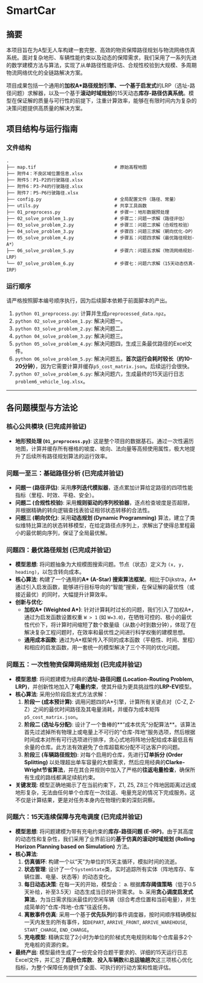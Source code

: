 # SmartCar




## 摘要

本项目旨在为A型无人车构建一套完整、高效的物资保障路径规划与物流网络仿真系统。面对复杂地形、车辆性能约束以及动态的保障需求，我们采用了一系列先进的数学建模方法与算法，实现了从单路径性能评估、合规性校验到大规模、多周期物流网络优化的全链路解决方案。

项目成果包括一个通用的**加权A\***路径规划引擎、一个基于**启发式**的LRP（选址-路径问题）求解器，以及一个基于**滚动时域规划**的15天动态**库存-路径仿真系统**。模型在保证解的质量与可行性的前提下，注重计算效率，能够在有限时间内为复杂的决策问题提供高质量的解决方案。

## 项目结构与运行指南

### 文件结构

```
.
├── map.tif                             # 原始高程地图
├── 附件4：不良区域位置信息.xlsx
├── 附件5：P1-P2的行驶路径.xlsx
├── 附件6：P3-P4的行驶路径.xlsx
├── 附件7：P5-P6行驶路径.xlsx
├── config.py                           # 全局配置文件（路径、常量）
├── utils.py                            # 共享工具函数
├── 01_preprocess.py                    # 步骤一：地形数据预处理
├── 02_solve_problem_1.py               # 步骤二：问题一求解（路径评估）
├── 03_solve_problem_2.py               # 步骤三：问题二求解（合规性校验）
├── 04_solve_problem_3.py               # 步骤四：问题三求解（朝向优化-DP）
├── 05_solve_problem_4.py               # 步骤五：问题四求解（最优路径规划-A*）
├── 06_solve_problem_5.py               # 步骤六：问题五求解（物流网络规划-LRP）
└── 07_solve_problem_6.py               # 步骤七：问题六求解（15天动态仿真-IRP）
```

### 运行顺序

请严格按照脚本编号顺序执行，因为后续脚本依赖于前面脚本的产出。

1.  `python 01_preprocess.py`: 计算并生成`preprocessed_data.npz`。
2.  `python 02_solve_problem_1.py`: 解决问题一。
3.  `python 03_solve_problem_2.py`: 解决问题二。
4.  `python 04_solve_problem_3.py`: 解决问题三。
5.  `python 05_solve_problem_4.py`: 解决问题四，生成三条最优路径的Excel文件。
6.  `python 06_solve_problem_5.py`: 解决问题五。**首次运行会耗时较长（约10-20分钟）**，因为它需要计算并缓存`p5_cost_matrix.json`。后续运行会很快。
7.  `python 07_solve_problem_6.py`: 解决问题六，生成最终的15天运行日志`problem6_vehicle_log.xlsx`。

---

## 各问题模型与方法论

### **核心公共模块 (已完成并验证)**

*   **地形预处理 (`01_preprocess.py`)**: 这是整个项目的数据基石。通过一次性遍历地图，计算并缓存所有栅格的坡度、坡向、法向量等高频使用属性，极大地提升了后续所有路径规划算法的运行效率。

### **问题一至三：基础路径分析 (已完成并验证)**

*   **问题一 (路径评估)**: 采用**序列迭代模拟器**，逐点累加计算给定路径的四项性能指标（里程、时效、平稳、安全）。
*   **问题二 (合规性校验)**: 采用**规则驱动的序列校验器**，逐点检查坡度是否超限，并根据精确的转向逻辑查找表验证相邻状态转移的合法性。
*   **问题三 (朝向优化)**: 采用**动态规划 (Dynamic Programming)** 算法，建立了类似维特比算法的状态转移模型，在给定路径点序列上，求解出了使得总里程最小的最优朝向序列，保证了全局最优解。

### **问题四：最优路径规划 (已完成并验证)**

*   **模型思想**: 将问题抽象为大规模图搜索问题。节点（状态）定义为 `(x, y, heading)`，以包含转向成本。
*   **核心算法**: 构建了一个通用的**A\* (A-Star) 搜索算法框架**。相比于Dijkstra，A\*通过引入启发函数，能够进行目标导向的“智能”搜索，在保证解的最优性（或接近最优）的同时，大幅提升计算效率。
*   **创新与优化**:
    *   **加权A\* (Weighted A\*)**: 针对计算耗时过长的问题，我们引入了加权A\*，通过为启发函数设置权重 `W > 1` (如 `W=3.0`)，在牺牲可控的、极小的最优性代价下，将计算时间缩短了数个数量级（从数小时到数分钟），体现了在解决复杂工程问题时，在效率和最优性之间进行科学权衡的建模思想。
    *   **通用成本函数**: 通过为A\*框架传入不同的成本函数（平稳性、时间、里程）和相应的启发函数，用一套统一的模型解决了三个不同的优化问题。

### **问题五：一次性物资保障网络规划 (已完成并验证)**

*   **模型思想**: 将问题建模为经典的**选址-路径问题 (Location-Routing Problem, LRP)**，并创新性地加入了**电量约束**，使其升级为更具挑战性的**LRP-EV**模型。
*   **核心算法**: 采用分阶段启发式方法求解：
    1.  **阶段一 (成本预计算)**: 调用问题四的A\*引擎，计算所有关键点对（C-Z, Z-Z）之间的最优时间路径及其电量消耗，并缓存为成本矩阵 `p5_cost_matrix.json`。
    2.  **阶段二 (选址与分配)**: 设计了一个鲁棒的**“成本优先”分配算法**。该算法首先过滤掉所有物理上或电量上不可行的“仓库-阵地”服务选项，然后根据时间成本对所有可行选项进行排序，贪心式地将阵地分配给成本最低且有余量的仓库。此方法有效避免了仓库超载和分配不可达客户的问题。
    3.  **阶段三 (车辆路径规划)**: 对每个启用的仓库，先进行**订单拆分 (Order Splitting)** 以处理超出单车容量的大额需求，然后应用经典的**Clarke-Wright节省算法**，并在其合并规则中加入了严格的**往返电量检查**，确保所有生成的路线都满足续航约束。
*   **关键发现**: 模型正确地揭示了在当前约束下，Z1, Z5, Z8三个阵地因距离过远或地形复杂，无法由任何单个仓库在一次往返、电量充足的情况下完成服务。这不仅是计算结果，更是对任务本身内在物理约束的深刻洞察。

### **问题六：15天连续保障与充电调度 (已完成并验证)**

*   **模型思想**: 将问题建模为带有充电约束的**库存-路径问题 (E-IRP)**。由于其高度的动态性和复杂性，我们采用了业界前沿的**基于仿真的滚动时域规划 (Rolling Horizon Planning based on Simulation)** 方法。
*   **核心算法**:
    1.  **仿真循环**: 构建一个以“天”为单位的15天主循环，模拟时间的流逝。
    2.  **状态管理**: 设计了一个`SystemState`类，实时追踪所有实体（阵地库存、车辆位置、电量、状态等）的动态变化。
    3.  **每日动态决策**: 在每一天的开始，模型会：
        a. 根据**库存阈值策略**（低于0.5天补给，补至3.5天）动态生成当日的补货需求。
        b. 采用**贪心调度启发式算法**，为当日需求指派最佳的空闲车辆（综合考虑位置和当前电量），并生成简单的“仓库-阵地-仓库”往返任务。
    4.  **离散事件仿真**: 采用一个基于**优先队列**的事件调度器，按时间顺序精确模拟一天内发生的所有事件，如`DEPART`, `ARRIVE_FRONT`, `ARRIVE_WAREHOUSE`, `START_CHARGE`, `END_CHARGE`。
    5.  **充电模型**: 精确实现了2小时为单位的阶梯式充电规则和每个仓库最多2个充电桩的资源约束。
*   **最终产出**: 模型最终生成了一份完全符合题干要求的、详细的15天运行日志Excel文件，并汇总了**启用仓库数**、**投入车辆数**和**总运输趟次**这三项核心优化指标，为整个保障任务提供了全面、可执行的行动方案和性能评估。

---
